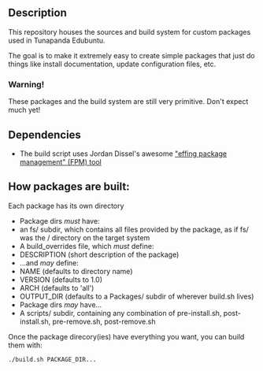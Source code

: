 ## Description
This repository houses the sources and build system for custom packages used in Tunapanda Edubuntu. 

The goal is to make it extremely easy to create simple packages that just do things like install documentation, update configuration files, etc. 

### Warning!
These packages and the build system are still very primitive. Don't expect much yet!

## Dependencies 
* The build script uses Jordan Dissel's awesome ["effing package management" (FPM) tool](https://www.github.com/jordandissel/fpm/)

## How packages are built:
Each package has its own directory
* Package dirs *must* have:
 * an fs/ subdir, which contains all files provided by the package, as if fs/ was the / directory on the target system
 * A build_overrides file, which *must* define:
  * DESCRIPTION (short description of the package)
 * ...and *may* define:
  * NAME 	(defaults to directory name)
  * VERSION 	(defaults to 1.0)
  * ARCH 	(defaults to 'all')
  * OUTPUT_DIR	(defaults to a Packages/ subdir of wherever build.sh lives)
* Package dirs *may* have...
 * A scripts/ subdir, containing any combination of pre-install.sh, post-install.sh, pre-remove.sh, post-remove.sh


Once the package direcory(ies) have everything you want, you can build them with:

```
./build.sh PACKAGE_DIR...
```
